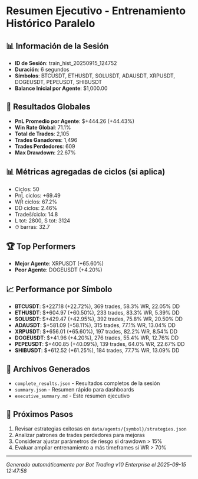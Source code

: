 # Resumen Ejecutivo - Entrenamiento Histórico Paralelo

## 📊 Información de la Sesión
- **ID de Sesión**: train_hist_20250915_124752
- **Duración**: 6 segundos
- **Símbolos**: BTCUSDT, ETHUSDT, SOLUSDT, ADAUSDT, XRPUSDT, DOGEUSDT, PEPEUSDT, SHIBUSDT
- **Balance Inicial por Agente**: $1,000.00

## 🎯 Resultados Globales
- **PnL Promedio por Agente**: $+444.26 (+44.43%)
- **Win Rate Global**: 71.1%
- **Total de Trades**: 2,105
- **Trades Ganadores**: 1,496
- **Trades Perdedores**: 609
- **Max Drawdown**: 22.67%

## 📊 Métricas agregadas de ciclos (si aplica)
- Ciclos: 50
- PnL̄ ciclos: +69.49
- WR̄ ciclos: 67.2%
- DD̄ ciclos: 2.46%
- Trades̄/ciclo: 14.8
- L tot: 2800, S tot: 3124
- ⏱̄ barras: 32.7


## 🏆 Top Performers
- **Mejor Agente**: XRPUSDT (+65.60%)
- **Peor Agente**: DOGEUSDT (+4.20%)

## 📈 Performance por Símbolo
- **BTCUSDT**: $+227.18 (+22.72%), 369 trades, 58.3% WR, 22.05% DD
- **ETHUSDT**: $+604.97 (+60.50%), 233 trades, 83.3% WR, 5.39% DD
- **SOLUSDT**: $+429.47 (+42.95%), 392 trades, 75.8% WR, 20.50% DD
- **ADAUSDT**: $+581.09 (+58.11%), 315 trades, 77.1% WR, 13.04% DD
- **XRPUSDT**: $+656.01 (+65.60%), 197 trades, 82.2% WR, 8.54% DD
- **DOGEUSDT**: $+41.96 (+4.20%), 276 trades, 55.4% WR, 12.76% DD
- **PEPEUSDT**: $+400.85 (+40.09%), 139 trades, 64.0% WR, 22.67% DD
- **SHIBUSDT**: $+612.52 (+61.25%), 184 trades, 77.7% WR, 13.09% DD

## 📁 Archivos Generados
- `complete_results.json` - Resultados completos de la sesión
- `summary.json` - Resumen rápido para dashboards
- `executive_summary.md` - Este resumen ejecutivo

## 🎯 Próximos Pasos
1. Revisar estrategias exitosas en `data/agents/{symbol}/strategies.json`
2. Analizar patrones de trades perdedores para mejoras
3. Considerar ajustar parámetros de riesgo si drawdown > 15%
4. Evaluar ampliar entrenamiento a más timeframes si WR > 70%

---
*Generado automáticamente por Bot Trading v10 Enterprise el 2025-09-15 12:47:58*
